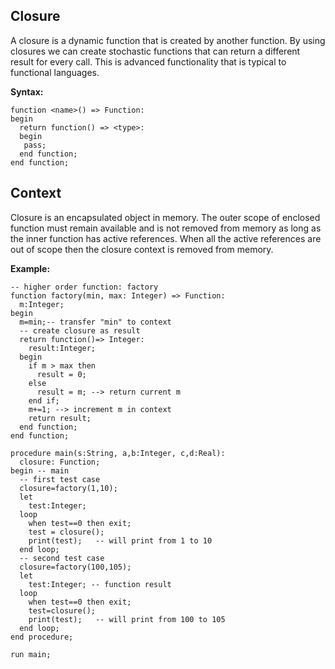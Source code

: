 ## Closure

A closure is a dynamic function that is created by another function. 
By using closures we can create stochastic functions that can return a different result for every call. 
This is advanced functionality that is typical to functional languages.

**Syntax:**
```
function <name>() => Function:
begin
  return function() => <type>:
  begin
   pass;
  end function;
end function;
```
## Context
Closure is an encapsulated object in memory. The outer scope of enclosed function 
must remain available and is not removed from memory as long as the inner function has active references. 
When all the active references are out of scope then the closure context is removed from memory.

**Example:**

```
-- higher order function: factory
function factory(min, max: Integer) => Function:
  m:Integer;
begin
  m=min;-- transfer "min" to context
  -- create closure as result
  return function()=> Integer:
    result:Integer;
  begin
    if m > max then
      result = 0; 
    else
      result = m; --> return current m
    end if;
    m+=1; --> increment m in context
    return result; 
  end function;  
end function;

procedure main(s:String, a,b:Integer, c,d:Real):
  closure: Function;
begin -- main
  -- first test case
  closure=factory(1,10);
  let
    test:Integer;
  loop
    when test==0 then exit;
    test = closure();
    print(test);   -- will print from 1 to 10
  end loop;
  -- second test case
  closure=factory(100,105); 
  let
    test:Integer; -- function result    
  loop
    when test==0 then exit;
    test=closure();
    print(test);   -- will print from 100 to 105
  end loop;  
end procedure;

run main;
```